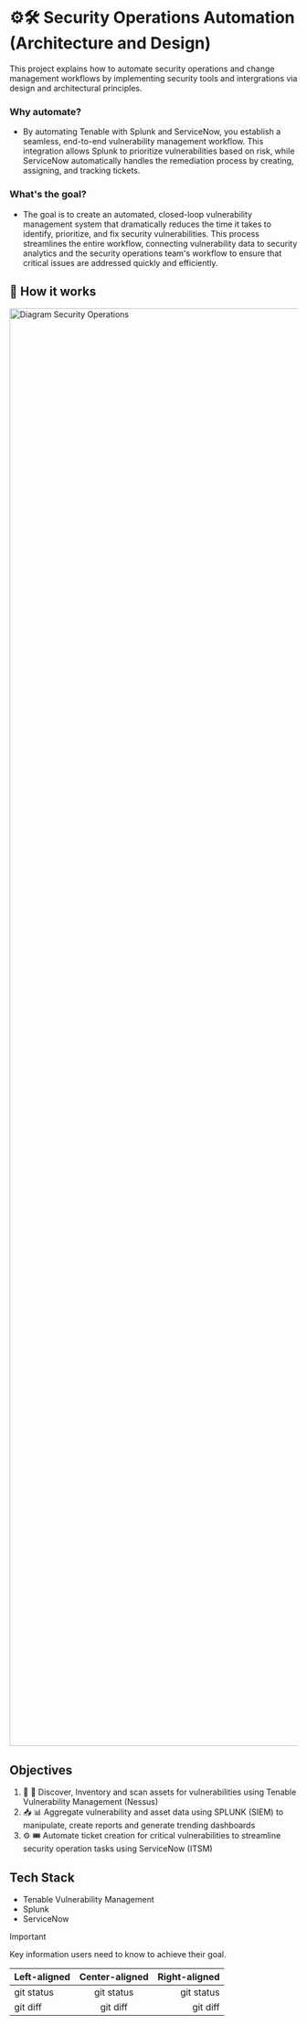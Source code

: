 # ⚙️🛠️ Security Operations Automation (Architecture and Design)
This project explains how to automate security operations and change management workflows by implementing security tools and intergrations via design and architectural principles.
### Why automate?
- By automating Tenable with Splunk and ServiceNow, you establish a seamless, end-to-end vulnerability management workflow. This integration allows Splunk to prioritize vulnerabilities based on risk, while ServiceNow automatically handles the remediation process by creating, assigning, and tracking tickets.
### What's the goal?
- The goal is to create an automated, closed-loop vulnerability management system that dramatically reduces the time it takes to identify, prioritize, and fix security vulnerabilities. This process streamlines the entire workflow, connecting vulnerability data to security analytics and the security operations team's workflow to ensure that critical issues are addressed quickly and efficiently.


## 🧠 How it works
<img width="10376" height="2516" alt="Diagram Security Operations" src="https://github.com/user-attachments/assets/858ce5c9-c8d9-4061-977f-6dd09f2e959e" />

## Objectives
1. 🔎 🎯 Discover, Inventory and scan assets for vulnerabilities using Tenable Vulnerability Management (Nessus)
2. 📥 📊 Aggregate vulnerability and asset data using SPLUNK (SIEM) to manipulate, create reports and generate trending dashboards
3. ⚙️ 🎟️ Automate ticket creation for critical vulnerabilities to streamline security operation tasks using ServiceNow (ITSM)  

## Tech Stack
- Tenable Vulnerability Management
- Splunk
- ServiceNow

> [!IMPORTANT]
> Key information users need to know to achieve their goal.

| Left-aligned | Center-aligned | Right-aligned |
| :---         |     :---:      |          ---: |
| git status   | git status     | git status    |
| git diff     | git diff       | git diff      |
